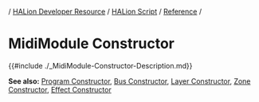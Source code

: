/ [HALion Developer Resource](../../HALion-Developer-Resource.md) / [HALion Script](./HALion-Script.md) / [Reference](./Reference.md) /

# MidiModule Constructor

{{#include ./_MidiModule-Constructor-Description.md}}

**See also:** [Program Constructor](./Program-Constructor.md), [Bus Constructor](./Bus-Constructor.md), [Layer Constructor](./Layer-Constructor.md), [Zone Constructor](./Zone-Constructor.md), [Effect Constructor](./Effect-Constructor.md)